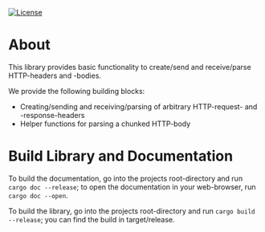 [![License](https://img.shields.io/badge/License-BSD%202--Clause-blue.svg)](https://opensource.org/licenses/BSD-2-Clause)

# About
This library provides basic functionality to create/send and receive/parse HTTP-headers and -bodies.

We provide the following building blocks:
 - Creating/sending and receiving/parsing of arbitrary HTTP-request- and -response-headers
 - Helper functions for parsing a chunked HTTP-body
 
# Build Library and Documentation
To build the documentation, go into the projects root-directory and run `cargo doc --release`; to open the documentation
in your web-browser, run `cargo doc --open`.

To build the library, go into the projects root-directory and run `cargo build --release`; you can find the build in
target/release.